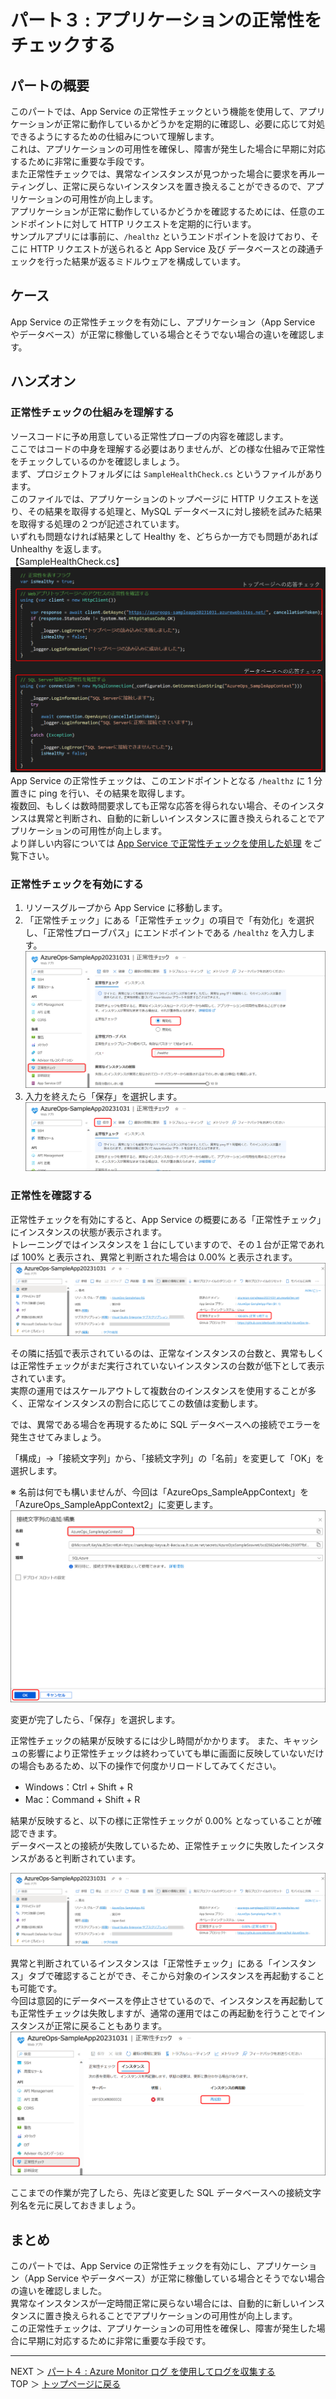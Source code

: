 # パート３ : アプリケーションの正常性をチェックする

## パートの概要

このパートでは、App Service の正常性チェックという機能を使用して、アプリケーションが正常に動作しているかどうかを定期的に確認し、必要に応じて対処できるようにするための仕組みについて理解します。  
これは、アプリケーションの可用性を確保し、障害が発生した場合に早期に対応するために非常に重要な手段です。  
また正常性チェックでは、異常なインスタンスが見つかった場合に要求を再ルーティングし、正常に戻らないインスタンスを置き換えることができるので、アプリケーションの可用性が向上します。  
アプリケーションが正常に動作しているかどうかを確認するためには、任意のエンドポイントに対して HTTP リクエストを定期的に行います。  
サンプルアプリには事前に、`/healthz` というエンドポイントを設けており、そこに HTTP リクエストが送られると App Service 及び データベースとの疎通チェックを行った結果が返るミドルウェアを構成しています。

## ケース

App Service の正常性チェックを有効にし、アプリケーション（App Service やデータベース）が正常に稼働している場合とそうでない場合の違いを確認します。

## ハンズオン

### 正常性チェックの仕組みを理解する

ソースコードに予め用意している正常性プローブの内容を確認します。  
ここではコードの中身を理解する必要はありませんが、どの様な仕組みで正常性をチェックしているのかを確認しましょう。  
まず、プロジェクトフォルダには `SampleHealthCheck.cs` というファイルがあります。  
このファイルでは、アプリケーションのトップページに HTTP リクエストを送り、その結果を取得する処理と、MySQL データベースに対し接続を試みた結果を取得する処理の２つが記述されています。  
いずれも問題なければ結果として Healthy を、どちらか一方でも問題があれば Unhealthy を返します。  
【SampleHealthCheck.cs】  
![](./images/03/01.png)
App Service の正常性チェックは、このエンドポイントとなる `/healthz` に 1 分置きに ping を行い、その結果を取得します。  
複数回、もしくは数時間要求しても正常な応答を得られない場合、そのインスタンスは異常と判断され、自動的に新しいインスタンスに置き換えられることでアプリケーションの可用性が向上します。  
より詳しい内容については [App Service で正常性チェックを使用した処理](https://learn.microsoft.com/ja-jp/azure/app-service/monitor-instances-health-check?tabs=dotnet#what-app-service-does-with-health-checks) をご覧下さい。

### 正常性チェックを有効にする

1. リソースグループから App Service に移動します。
2. 「正常性チェック」にある「正常性チェック」の項目で「有効化」を選択し、「正常性プローブパス」にエンドポイントである `/healthz` を入力します。
   ![](./images/03/02.png)
3. 入力を終えたら「保存」を選択します。
   ![](./images/03/03.png)

### 正常性を確認する

正常性チェックを有効にすると、App Service の概要にある「正常性チェック」にインスタンスの状態が表示されます。  
トレーニングではインスタンスを１台にしていますので、その１台が正常であれば 100% と表示され、異常と判断された場合は 0.00% と表示されます。  
![](./images/03/04.png)

その隣に括弧で表示されているのは、正常なインスタンスの台数と、異常もしくは正常性チェックがまだ実行されていないインスタンスの台数が低下として表示されています。  
実際の運用ではスケールアウトして複数台のインスタンスを使用することが多く、正常なインスタンスの割合に応じてこの数値は変動します。

では、異常である場合を再現するために SQL データベースへの接続でエラーを発生させてみましょう。

「構成」→「接続文字列」から、「接続文字列」の「名前」を変更して「OK」を選択します。

※ 名前は何でも構いませんが、今回は「AzureOps_SampleAppContext」を「AzureOps_SampleAppContext2」に変更します。
![](./images/04/04-1.png)

変更が完了したら、「保存」を選択します。

正常性チェックの結果が反映するには少し時間がかかります。
また、キャッシュの影響により正常性チェックは終わっていても単に画面に反映していないだけの場合もあるため、以下の操作で何度かリロードしてみてください。

- Windows：Ctrl + Shift + R
- Mac：Command + Shift + R

結果が反映すると、以下の様に正常性チェックが 0.00% となっていることが確認できます。  
データベースとの接続が失敗しているため、正常性チェックに失敗したインスタンスがあると判断されています。

![](./images/03/05.png)

異常と判断されているインスタンスは「正常性チェック」にある「インスタンス」タブで確認することができ、そこから対象のインスタンスを再起動することも可能です。  
今回は意図的にデータベースを停止させているので、インスタンスを再起動しても正常性チェックは失敗しますが、通常の運用ではこの再起動を行うことでインスタンスが正常に戻ることもあります。
![](./images/03/07.png)

ここまでの作業が完了したら、先ほど変更した SQL データベースへの接続文字列名を元に戻しておきましょう。

## まとめ

このパートでは、App Service の正常性チェックを有効にし、アプリケーション（App Service やデータベース）が正常に稼働している場合とそうでない場合の違いを確認しました。  
異常なインスタンスが一定時間正常に戻らない場合には、自動的に新しいインスタンスに置き換えられることでアプリケーションの可用性が向上します。  
この正常性チェックは、アプリケーションの可用性を確保し、障害が発生した場合に早期に対応するために非常に重要な手段です。

---

NEXT ＞ [パート４ : Azure Monitor ログ を使用してログを収集する](./04_collecting-logs-with-azure-monitor-logs.md)  
TOP ＞ [トップページに戻る](/README.md)
